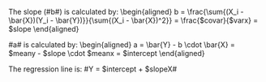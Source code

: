 The slope (#b#) is calculated by:
\begin{aligned}
b = \frac{\sum{(X_i - \bar{X})(Y_i - \bar{Y})}}{\sum{(X_i - \bar{X})^2}}
= \frac{$covar}{$varx}
= $slope
\end{aligned}

#a# is calculated by:
\begin{aligned}
a = \bar{Y} - b \cdot \bar{X}
= $meany - $slope \cdot $meanx
= $intercept
\end{aligned}

The regression line is:
#Y = $intercept + $slopeX#

